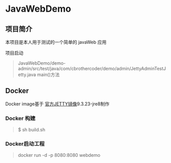 # JavaWebDemo

## 项目简介
本项目是本人用于测试的一个简单的 javaWeb 应用

项目启动 
> JavaWebDemo/demo-admin/src/test/java/com/cbrothercoder/demo/admin/JettyAdminTestJetty.java main()方法


## Docker
Docker image基于 [官方JETTY镜像](https://hub.docker.com/_/jetty/)9.3.23-jre8制作
### Docker 构建
> $ sh build.sh


### Docker启动工程
> docker run -d -p 8080:8080 webdemo
